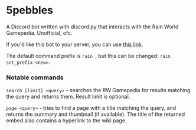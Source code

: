 # 5pebbles
A Discord bot written with discord.py that interacts with the Rain World Gamepedia. Unofficial, ofc.

If you'd like this bot to your server, you can use [this link](https://discord.com/api/oauth2/authorize?client_id=739950956313051219&permissions=67488832&scope=bot).

The default command prefix is `rain `, but this can be changed: `rain set_prefix <new>`.

### Notable commands
`search [limit] <query>` - searches the RW Gamepedia for results matching the query and returns them. Result limit is optional.

`page <query>` - tries to find a page with a title matching the query, and returns the summary and thumbnail (if available). The title of the returned embed also contains a hyperlink to the wiki page.
